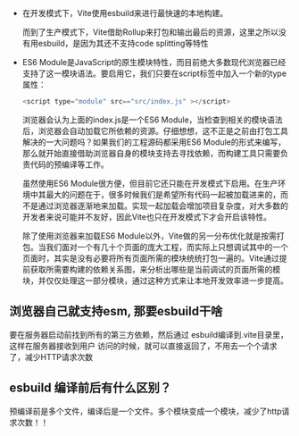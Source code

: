 - 在开发模式下，Vite使用esbuild来进行最快速的本地构建。

  而到了生产模式下，Vite借助Rollup来打包和输出最后的资源，这里之所以没有用esbuild，是因为其还不支持code splitting等特性

- ES6 Module是JavaScript的原生模块特性，而目前绝大多数现代浏览器已经支持了这一模块语法。要启用它，我们只要在script标签中加入一个新的type属性：

  ```js
  <script type="module" src=="src/index.js" ></script>
  ```

  浏览器会认为上面的index.js是一个ES6 Module，当检查到相关的模块语法后，浏览器会自动加载它所依赖的资源。仔细想想，这不正是之前由打包工具解决的一大问题吗？如果我们的工程源码都采用ES6 Module的形式来编写，那么就开始直接借助浏览器自身的模块支持去寻找依赖，而构建工具只需要负责代码的预编译等工作。

  虽然使用ES6 Module很方便，但目前它还只能在开发模式下启用。在生产环境中其最大的问题在于，很多时候我们是希望所有代码一起被加载进来的，而不是通过浏览器逐渐地来加载。实现一起加载会增加项目复杂度，对大多数的开发者来说可能并不友好，因此Vite也只在开发模式下才会开启该特性。

  除了使用浏览器来加载ES6 Module以外，Vite做的另一分布优化就是按需打包。当我们面对一个有几十个页面的庞大工程，而实际上只想调试其中的一个页面时，其实是没有必要将所有页面所需的模块统统打包一遍的。Vite通过提前获取所需要构建的依赖关系图，来分析出哪些是当前调试的页面所需的模块，并仅仅处理这一部分模块，通过这种方式来让本地开发效率进一步提高。

## 浏览器自己就支持esm, 那要esbuild干啥
要在服务器启动前找到所有的第三方依赖，然后通过 esbuild编译到.vite目录里，这样在服务器接收到用户
访问的时候，就可以直接返回了，不用去一个个请求了，减少HTTP请求次数

## esbuild 编译前后有什么区别？

预编译前是多个文件，编译后是一个文件。多个模块变成一个模块，减少了http请求次数！！